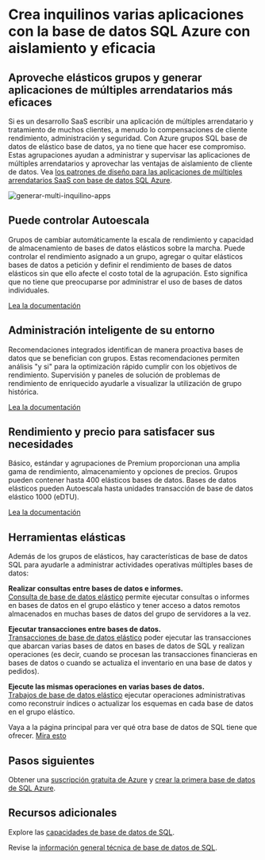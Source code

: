 <properties
   pageTitle="Base de datos SQL Azure crea inquilinos varias aplicaciones con aislamiento y eficacia"
   description="Obtenga información sobre cómo se crea la base de datos de SQL inquilinos varias aplicaciones"
   keywords=""
   services="sql-database"
   documentationCenter=""
   authors="CarlRabeler"
   manager="jhubbard"
   editor=""/>

<tags
   ms.service="sql-database"
   ms.devlang="NA"
   ms.topic="article"
   ms.tgt_pltfrm="NA"
   ms.workload="data-management"
   ms.date="10/13/2016"
   ms.author="carlrab"/>

# <a name="builds-multi-tenant-apps-with-azure-sql-database-with-isolation-and-efficiency"></a>Crea inquilinos varias aplicaciones con la base de datos SQL Azure con aislamiento y eficacia

## <a name="leverage-elastic-pools-and-build-more-efficient-multi-tenant-apps"></a>Aproveche elásticos grupos y generar aplicaciones de múltiples arrendatarios más eficaces

Si es un desarrollo SaaS escribir una aplicación de múltiples arrendatario y tratamiento de muchos clientes, a menudo lo compensaciones de cliente rendimiento, administración y seguridad. Con Azure grupos SQL base de datos de elástico base de datos, ya no tiene que hacer ese compromiso. Estas agrupaciones ayudan a administrar y supervisar las aplicaciones de múltiples arrendatarios y aprovechar las ventajas de aislamiento de cliente de datos. Vea [los patrones de diseño para las aplicaciones de múltiples arrendatarios SaaS con base de datos SQL Azure](sql-database-design-patterns-multi-tenancy-saas-applications.md).

![generar-multi-inquilino-apps](./media/sql-database-build-multi-tenant-apps/sql-database-build-multi-tenant-apps.png)

## <a name="auto-scaling-you-control"></a>Puede controlar Autoescala

Grupos de cambiar automáticamente la escala de rendimiento y capacidad de almacenamiento de bases de datos elásticos sobre la marcha. Puede controlar el rendimiento asignado a un grupo, agregar o quitar elásticos bases de datos a petición y definir el rendimiento de bases de datos elásticos sin que ello afecte el costo total de la agrupación. Esto significa que no tiene que preocuparse por administrar el uso de bases de datos individuales.

[Lea la documentación](sql-database-elastic-pool.md)

## <a name="intelligent-management-of-your-environment"></a>Administración inteligente de su entorno

Recomendaciones integrados identifican de manera proactiva bases de datos que se benefician con grupos. Estas recomendaciones permiten análisis "y si" para la optimización rápido cumplir con los objetivos de rendimiento. Supervisión y paneles de solución de problemas de rendimiento de enriquecido ayudarle a visualizar la utilización de grupo histórica.

[Lea la documentación](sql-database-elastic-pool-guidance.md)

## <a name="performance-and-price-to-meet-your-needs"></a>Rendimiento y precio para satisfacer sus necesidades

Básico, estándar y agrupaciones de Premium proporcionan una amplia gama de rendimiento, almacenamiento y opciones de precios. Grupos pueden contener hasta 400 elásticos bases de datos. Bases de datos elásticos pueden Autoescala hasta unidades transacción de base de datos elástico 1000 (eDTU).

[Lea la documentación](https://azure.microsoft.com/pricing/details/sql-database/?b=16.50)

## <a name="elastic-tools"></a>Herramientas elásticas

Además de los grupos de elásticos, hay características de base de datos SQL para ayudarle a administrar actividades operativas múltiples bases de datos:

**Realizar consultas entre bases de datos e informes.**  
[Consulta de base de datos elástico](sql-database-elastic-query-overview.md) permite ejecutar consultas o informes en bases de datos en el grupo elástico y tener acceso a datos remotos almacenados en muchas bases de datos del grupo de servidores a la vez.

**Ejecutar transacciones entre bases de datos.**  
[Transacciones de base de datos elástico](sql-database-elastic-transactions-overview.md) poder ejecutar las transacciones que abarcan varias bases de datos en bases de datos de SQL y realizan operaciones (es decir, cuando se procesan las transacciones financieras en bases de datos o cuando se actualiza el inventario en una base de datos y pedidos).

**Ejecute las mismas operaciones en varias bases de datos.**  
[Trabajos de base de datos elástico](sql-database-elastic-jobs-overview.md) ejecutar operaciones administrativas como reconstruir índices o actualizar los esquemas en cada base de datos en el grupo elástico.

Vaya a la página principal para ver qué otra base de datos de SQL tiene que ofrecer.
[Mira esto](https://azure.microsoft.com/services/sql-database/) 

## <a name="next-steps"></a>Pasos siguientes

Obtener una [suscripción gratuita de Azure](https://azure.microsoft.com/get-started/) y [crear la primera base de datos de SQL Azure](sql-database-get-started.md).

## <a name="additional-resources"></a>Recursos adicionales

Explore las [capacidades de base de datos de SQL](https://azure.microsoft.com/services/sql-database/).
 
Revise la [información general técnica de base de datos de SQL](sql-database-technical-overview.md).  
